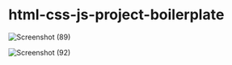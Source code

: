 # html-css-js-project-boilerplate

![Screenshot (89)](https://user-images.githubusercontent.com/84275426/216780722-aa55d302-14fb-4ee6-98f7-391bfdcdf44d.png)


![Screenshot (92)](https://user-images.githubusercontent.com/84275426/216805427-8b13f359-817c-4a9a-b107-9ef48eabcc52.png)
